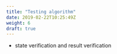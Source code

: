 ```yaml
---
title: "Testing algorithm"
date: 2019-02-22T10:25:49Z
weight: 6
draft: true
---
```

* state verification and result verification
